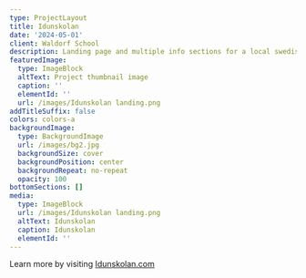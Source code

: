 ```yaml
---
type: ProjectLayout
title: Idunskolan
date: '2024-05-01'
client: Waldorf School
description: Landing page and multiple info sections for a local swedish waldorf school
featuredImage:
  type: ImageBlock
  altText: Project thumbnail image
  caption: ''
  elementId: ''
  url: /images/Idunskolan landing.png
addTitleSuffix: false
colors: colors-a
backgroundImage:
  type: BackgroundImage
  url: /images/bg2.jpg
  backgroundSize: cover
  backgroundPosition: center
  backgroundRepeat: no-repeat
  opacity: 100
bottomSections: []
media:
  type: ImageBlock
  url: /images/Idunskolan landing.png
  altText: Idunskolan
  caption: Idunskolan
  elementId: ''
---
```

Learn more by visiting [Idunskolan.com](https://idunskolan.com/)
